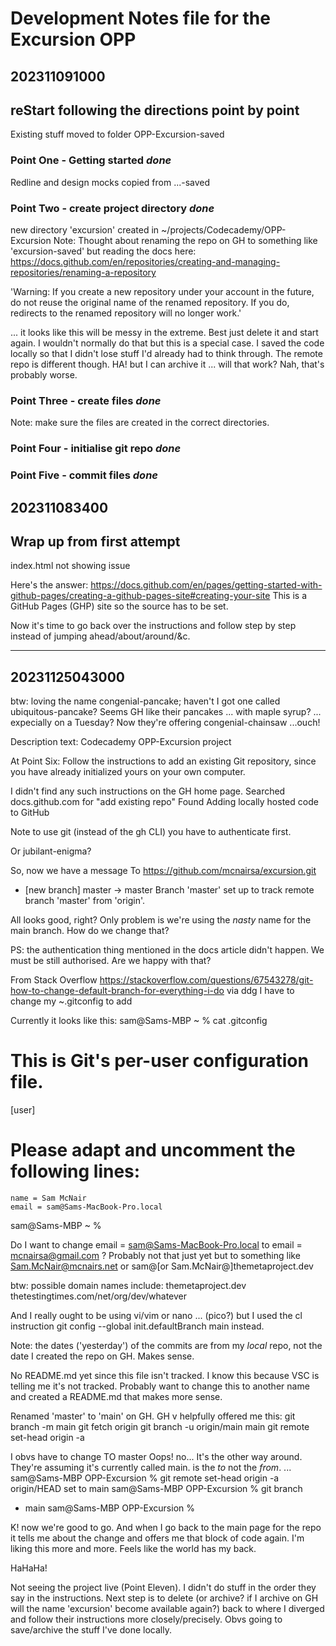 # Development Notes file for the Excursion OPP

202311091000
------------
## reStart following the directions point by point
Existing stuff moved to folder OPP-Excursion-saved

### Point One - Getting started  *done*
Redline and design mocks copied from ...-saved

### Point  Two - create project directory *done*
new directory 'excursion' created in ~/projects/Codecademy/OPP-Excursion
Note: Thought about renaming the repo on GH to something like 'excursion-saved' but reading the docs here:
https://docs.github.com/en/repositories/creating-and-managing-repositories/renaming-a-repository

'Warning: If you create a new repository under your account in the future, do not reuse the original name of the renamed repository. If you do, redirects to the renamed repository will no longer work.'

... it looks like this will be messy in the extreme. Best just delete it and start again. I wouldn't normally do that but this is a special case. I saved the code locally so that I didn't lose stuff I'd already had to think through. The remote repo is different though.
HA! but I can archive it ... will that work? Nah, that's probably worse.

### Point Three - create files *done*
Note: make sure the files are created in the correct directories.

### Point Four - initialise git repo *done*

### Point Five - commit files *done*



202311083400
------------
## Wrap up from first attempt
index.html not showing issue

Here's the answer:
https://docs.github.com/en/pages/getting-started-with-github-pages/creating-a-github-pages-site#creating-your-site
This is a GitHub Pages (GHP) site so the source has to be set.

Now it's time to go back over the instructions and follow step by step instead of jumping ahead/about/around/&c.

----------------------------------------------
20231125043000
--------------
btw: loving the name congenial-pancake; haven't I got one called ubiquitous-pancake? Seems GH like their pancakes ... with maple syrup? ... expecially on a Tuesday?
Now they're offering congenial-chainsaw ...ouch!

Description text:
Codecademy OPP-Excursion project

At Point Six:
Follow the instructions to add an existing Git repository, since you have already initialized yours on your own computer.

I didn't find any such instructions on the GH home page. Searched
docs.github.com
for
"add existing repo"
Found
Adding locally hosted code to GitHub

Note to use git (instead of the gh CLI) you have to authenticate first.

Or jubilant-enigma?

So, now we have a message
To https://github.com/mcnairsa/excursion.git
 * [new branch]      master -> master
Branch 'master' set up to track remote branch 'master' from 'origin'.

All looks good, right? Only problem is we're using the *nasty* name for the main branch. How do we change that?

PS: the authentication thing mentioned in the docs article didn't happen. We must be still authorised. Are we happy with that?

From Stack Overflow
https://stackoverflow.com/questions/67543278/git-how-to-change-default-branch-for-everything-i-do
via ddg
I have to change my ~.gitconfig
to add

Currently it looks like this: 
sam@Sams-MBP ~ % cat .gitconfig
# This is Git's per-user configuration file.
[user]
# Please adapt and uncomment the following lines:
	name = Sam McNair
	email = sam@Sams-MacBook-Pro.local
sam@Sams-MBP ~ % 

Do I want to change
	email = sam@Sams-MacBook-Pro.local
to
	email = mcnairsa@gmail.com
?
Probably not that just yet but to something like
Sam.McNair@mcnairs.net
or
sam@[or Sam.McNair@]themetaproject.dev

btw: possible domain names include:
themetaproject.dev
thetestingtimes.com/net/org/dev/whatever

And I really ought to be using vi/vim or nano ... (pico?)
but I used the cl instruction
git config --global init.defaultBranch main
instead.

Note: the dates ('yesterday') of the commits are from my *local* repo, not the date I created the repo on GH. Makes sense.

No README.md yet since this file isn't tracked. I know this because VSC is telling me it's not tracked. Probably want to change this to another name and created a README.md that makes more sense.

Renamed 'master' to 'main' on GH. GH v helpfully offered me this:
git branch -m main <BRANCH>
git fetch origin
git branch -u origin/main main
git remote set-head origin -a

I obvs have to change <BRANCH> TO master
Oops! no...
It's the other way around. They're assuming it's currently called main. <BRANCH> is the *to* not the *from*.
...
sam@Sams-MBP OPP-Excursion % git remote set-head origin -a
origin/HEAD set to main
sam@Sams-MBP OPP-Excursion % git branch
* main
sam@Sams-MBP OPP-Excursion %                              

K! now we're good to go.
And when I go back to the main page for the repo it tells me about the change and offers me that block of code again. I'm liking this more and more. Feels like the world has my back.

HaHaHa!

Not seeing the project live (Point Eleven). I didn't do stuff in the order they say in the instructions. Next step is to delete (or archive? if I archive on GH will the name 'excursion' become available again?) back to where I diverged and follow their instructions more closely/precisely. Obvs going to save/archive the stuff I've done locally.